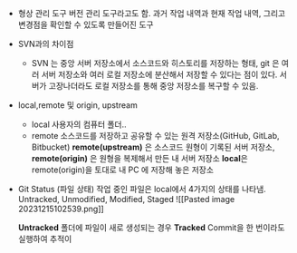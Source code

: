 * 형상 관리 도구
	버전 관리 도구라고도 함.
	과거 작업 내역과 현재 작업 내역, 그리고 변경점을 확인할 수 있도록 만들어진 도구

* SVN과의 차이점 
	* SVN 는 중앙 서버 저장소에서 소스코드와 히스토리를 저장하는 형태, git 은 여러 서버 저장소와 여러 로컬 저장소에 분산해서 저장할 수 있다는 점이 있다.
	  서버가 고장나더라도 로컬 저장소를 통해 중앙 저장소를 복구할 수 있음.

* local,remote 및 origin, upstream
	* local
		사용자의 컴퓨터 폴더..
	* remote
		소스코드를 저장하고 공유할 수 있는 원격 저장소(GitHub, GitLab, Bitbucket)
		**remote(upstream)** 은 소스코드 원형이 기록된 서버 저장소,
		**remote(origin)** 은 원형을 복제해서 만든 내 서버 저장소
		**local**은 remote(origin)을 토대로 내 PC 에 저장해 놓은 저장소


* Git Status (파일 상태)
	작업 중인 파일은 local에서 4가지의 상태를 나타냄.
	Untracked, Unmodified, Modified, Staged
	![[Pasted image 20231215102539.png]]
	
	**Untracked**
		폴더에 파일이 새로 생성되는 경우
	**Tracked**
		Commit을 한 번이라도 실행하여 추적이 
	
